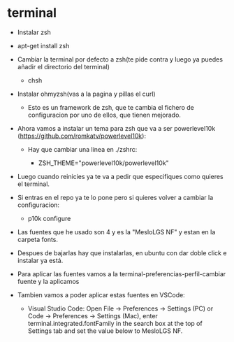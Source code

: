 # terminal

* Instalar zsh

- apt-get install zsh

* Cambiar la terminal por defecto a zsh(te pide contra y luego ya puedes añadir el directorio del terminal)

  - chsh

* Instalar ohmyzsh(vas a la pagina y pillas el curl)

  - Esto es un framework de zsh, que te cambia el fichero de configuracion por uno de ellos, que tienen mejorado.

* Ahora vamos a instalar un tema para zsh que va a ser powerlevel10k (https://github.com/romkatv/powerlevel10k):

  - Hay que cambiar una línea en ./zshrc:

    - ZSH_THEME="powerlevel10k/powerlevel10k"

- Luego cuando reinicies ya te va a pedir que especifiques como quieres el terminal.

* Si entras en el repo ya te lo pone pero si quieres volver a cambiar la configuracion:

  - p10k configure

* Las fuentes que he usado son 4 y es la "MesloLGS NF" y estan en la carpeta fonts.

* Despues de bajarlas hay que instalarlas, en ubuntu con dar doble click e instalar ya está.

* Para aplicar las fuentes vamos a la terminal-preferencias-perfil-cambiar fuente y la aplicamos

* Tambien vamos a poder aplicar estas fuentes en VSCode:

  - Visual Studio Code: Open File → Preferences → Settings (PC) or Code → Preferences → Settings (Mac), enter terminal.integrated.fontFamily in the search box at the top of Settings tab and set the value below to MesloLGS NF.
